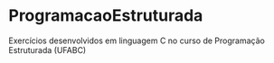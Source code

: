 # ProgramacaoEstruturada
 Exercícios desenvolvidos em linguagem C no curso de Programação Estruturada (UFABC)
